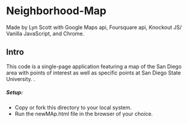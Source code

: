 # Neighborhood-Map
Made by Lyn Scott with Google Maps api, Foursquare api, Knockout JS/ Vanilla JavaScript, and Chrome.

## Intro
This code is a single-page application featuring a map of the San Diego area with points of interest
as well as specific points at San Diego State University. .


##### Setup:
  - Copy or fork this directory to your local system.
  - Run the newMAp.html file in the browser of your choice.

